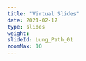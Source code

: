 ```yaml
---
title: "Virtual Slides"
date: 2021-02-17
type: slides
weight:
slideId: Lung_Path_01
zoomMax: 10
---
```

